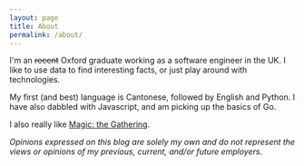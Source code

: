 ```yaml
---
layout: page
title: About
permalink: /about/
---
```


I'm an ~~recent~~ Oxford graduate working as a software engineer in the UK. I like to use data to find interesting facts, or just play around with technologies.

My first (and best) language is Cantonese, followed by English and Python. I have also dabbled with Javascript, and am picking up the basics of Go.

I also really like [Magic: the Gathering](https://en.wikipedia.org/wiki/Magic:_The_Gathering).

_Opinions expressed on this blog are solely my own and do not represent the views or opinions of my previous, current, and/or future employers._
